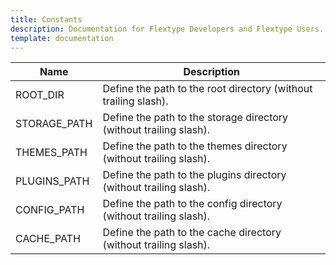 ```yaml
---
title: Constants
description: Documentation for Flextype Developers and Flextype Users.
template: documentation
---
```


<table class="table table-striped table-bordered">
    <thead>
        <tr>
            <th>Name</th>
            <th>Description</th>
        </tr>
    </thead>
    <tbody>
        <tr>
            <td>ROOT_DIR</td>
            <td>Define the path to the root directory (without trailing slash).</td>
        </tr>
        <tr>
            <td>STORAGE_PATH</td>
            <td>Define the path to the storage directory (without trailing slash).</td>
        </tr>
        <tr>
            <td>THEMES_PATH</td>
            <td>Define the path to the themes directory (without trailing slash).</td>
        </tr>
        <tr>
            <td>PLUGINS_PATH</td>
            <td>Define the path to the plugins directory (without trailing slash).</td>
        </tr>
        <tr>
            <td>CONFIG_PATH</td>
            <td>Define the path to the config directory (without trailing slash).</td>
        </tr>
        <tr>
            <td>CACHE_PATH</td>
            <td>Define the path to the cache directory (without trailing slash).</td>
        </tr>
    </tbody>
</table>
